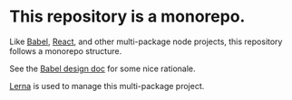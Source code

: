 # This repository is a monorepo.

Like [Babel](https://github.com/babel/babel), [React](https://github.com/facebook/react/tree/master/packages), and other multi-package node projects, this repository follows a monorepo structure.

See the [Babel design doc](https://github.com/babel/babel/blob/75720a32436cb86eb027c640259c900c292b7a9e/doc/design/monorepo.md) for some nice rationale.

[Lerna](https://github.com/lerna/lerna) is used to manage this multi-package project.
